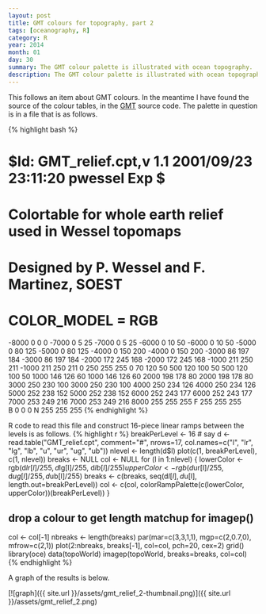```yaml
---
layout: post
title: GMT colours for topography, part 2
tags: [oceanography, R]
category: R
year: 2014
month: 01
day: 30
summary: The GMT colour palette is illustrated with ocean topography.
description: The GMT colour palette is illustrated with ocean topography.
---
```


This follows an item about GMT colours.  In the meantime I have found the
source of the colour tables, in the [GMT](http://www.beamreach.org/maps/gmt/share/cpt/GMT_relief.cpt) source code.  The palette in question is in a file that is as follows.

{% highlight bash %}
#	$Id: GMT_relief.cpt,v 1.1 2001/09/23 23:11:20 pwessel Exp $
#
# Colortable for whole earth relief used in Wessel topomaps
# Designed by P. Wessel and F. Martinez, SOEST
# COLOR_MODEL = RGB
-8000	0	0	0	-7000	0	5	25
-7000	0	5	25	-6000	0	10	50
-6000	0	10	50	-5000	0	80	125
-5000	0	80	125	-4000	0	150	200
-4000	0	150	200	-3000	86	197	184
-3000	86	197	184	-2000	172	245	168
-2000	172	245	168	-1000	211	250	211
-1000	211	250	211	0	250	255	255
0	70	120	50	500	120	100	50
500	120	100	50	1000	146	126	60
1000	146	126	60	2000	198	178	80
2000	198	178	80	3000	250	230	100
3000	250	230	100	4000	250	234	126
4000	250	234	126	5000	252	238	152
5000	252	238	152	6000	252	243	177
6000	252	243	177	7000	253	249	216
7000	253	249	216	8000	255	255	255
F	255	255	255				
B	0	0	0
N	255	255	255
{% endhighlight %}

R code to read this file and construct 16-piece linear ramps between the levels is as follows.
{% highlight r %}
breakPerLevel <- 16 # say
d <- read.table("GMT_relief.cpt", comment="#", nrows=17,
                col.names=c("l", "lr", "lg", "lb",
                            "u", "ur", "ug", "ub"))
nlevel <- length(d$l)
plot(c(1, breakPerLevel), c(1, nlevel))
breaks <- NULL
col <- NULL
for (l in 1:nlevel) {
    lowerColor <- rgb(d$lr[l]/255, d$lg[l]/255, d$lb[l]/255)
    upperColor <- rgb(d$ur[l]/255, d$ug[l]/255, d$ub[l]/255)
    breaks <- c(breaks, seq(d$l[l], d$u[l], length.out=breakPerLevel))
    col <- c(col, colorRampPalette(c(lowerColor, upperColor))(breakPerLevel))
}
## drop a colour to get length matchup for imagep()
col <- col[-1]
nbreaks <- length(breaks)
par(mar=c(3,3,1,1), mgp=c(2,0.7,0), mfrow=c(2,1))
plot(2:nbreaks, breaks[-1], col=col, pch=20, cex=2)
grid()
library(oce)
data(topoWorld)
imagep(topoWorld, breaks=breaks, col=col)
{% endhighlight %}

A graph of the results is below.

[![graph]({{ site.url }}/assets/gmt_relief_2-thumbnail.png)]({{ site.url }}/assets/gmt_relief_2.png)
